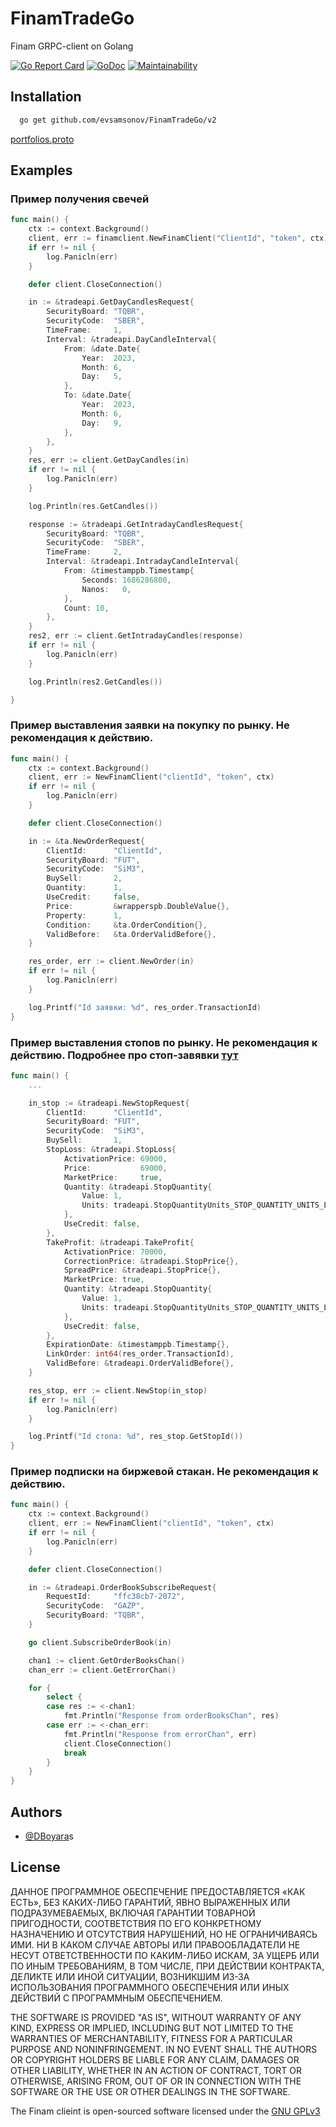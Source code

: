 # FinamTradeGo

Finam GRPC-client on Golang

[![Go Report Card](https://goreportcard.com/badge/github.com/DBoyara/FinamTradeGo)](https://goreportcard.com/report/github.com/DBoyara/FinamTradeGo) [![GoDoc](https://godoc.org/github.com/DBoyara/FinamTradeGo?status.svg)](https://pkg.go.dev/github.com/DBoyara/FinamTradeGo)
[![Maintainability](https://api.codeclimate.com/v1/badges/d11095947b38e5085c8f/maintainability)](https://codeclimate.com/github/DBoyara/FinamTradeApiGo/maintainability)



## Installation


```bash
  go get github.com/evsamsonov/FinamTradeGo/v2 
```



[portfolios.proto](..%2Ftrade-api-docs%2Fcontracts%2Fproto%2Ftradeapi%2Fv1%2Fportfolios.proto)

## Examples

### Пример получения свечей
```go
func main() {
	ctx := context.Background()
	client, err := finamclient.NewFinamClient("ClientId", "token", ctx)
	if err != nil {
		log.Panicln(err)
	}

	defer client.CloseConnection()

	in := &tradeapi.GetDayCandlesRequest{
		SecurityBoard: "TQBR",
		SecurityCode:  "SBER",
		TimeFrame:     1,
		Interval: &tradeapi.DayCandleInterval{
			From: &date.Date{
				Year:  2023,
				Month: 6,
				Day:   5,
			},
			To: &date.Date{
				Year:  2023,
				Month: 6,
				Day:   9,
			},
		},
	}
	res, err := client.GetDayCandles(in)
	if err != nil {
		log.Panicln(err)
	}

	log.Println(res.GetCandles())

	response := &tradeapi.GetIntradayCandlesRequest{
		SecurityBoard: "TQBR",
		SecurityCode:  "SBER",
		TimeFrame:     2,
		Interval: &tradeapi.IntradayCandleInterval{
			From: &timestamppb.Timestamp{
				Seconds: 1686286800,
				Nanos:   0,
			},
			Count: 10,
		},
	}
	res2, err := client.GetIntradayCandles(response)
	if err != nil {
		log.Panicln(err)
	}

	log.Println(res2.GetCandles())

}
```

### Пример выставления заявки на покупку по рынку. Не рекомендация к действию.
```go
func main() {
	ctx := context.Background()
	client, err := NewFinamClient("clientId", "token", ctx)
	if err != nil {
		log.Panicln(err)
	}

	defer client.CloseConnection()

	in := &ta.NewOrderRequest{
		ClientId:      "ClientId",
		SecurityBoard: "FUT",
		SecurityCode:  "SiM3",
		BuySell:       2,
		Quantity:      1,
		UseCredit:     false,
		Price:         &wrapperspb.DoubleValue{},
		Property:      1,
		Condition:     &ta.OrderCondition{},
		ValidBefore:   &ta.OrderValidBefore{},
	}

	res_order, err := client.NewOrder(in)
	if err != nil {
		log.Panicln(err)
	}

	log.Printf("Id заявки: %d", res_order.TransactionId)
}
```

### Пример выставления стопов по рынку. Не рекомендация к действию. Подробнее про стоп-завявки [тут](https://finamweb.github.io/trade-api-docs/usage#%D1%81%D1%82%D0%BE%D0%BF-%D0%B7%D0%B0%D1%8F%D0%B2%D0%BA%D0%B8)
```go
func main() {
	...

	in_stop := &tradeapi.NewStopRequest{
		ClientId:      "ClientId",
		SecurityBoard: "FUT",
		SecurityCode:  "SiM3",
		BuySell:       1,
		StopLoss: &tradeapi.StopLoss{
			ActivationPrice: 69000,
			Price:           69000,
			MarketPrice:     true,
			Quantity: &tradeapi.StopQuantity{
				Value: 1,
				Units: tradeapi.StopQuantityUnits_STOP_QUANTITY_UNITS_LOTS,
			},
			UseCredit: false,
		},
		TakeProfit: &tradeapi.TakeProfit{
			ActivationPrice: 70000,
			CorrectionPrice: &tradeapi.StopPrice{},
			SpreadPrice: &tradeapi.StopPrice{},
			MarketPrice: true,
			Quantity: &tradeapi.StopQuantity{
				Value: 1,
				Units: tradeapi.StopQuantityUnits_STOP_QUANTITY_UNITS_LOTS,
			},
			UseCredit: false,
		},
		ExpirationDate: &timestamppb.Timestamp{},
		LinkOrder: int64(res_order.TransactionId),
		ValidBefore: &tradeapi.OrderValidBefore{},
	}

	res_stop, err := client.NewStop(in_stop)
	if err != nil {
		log.Panicln(err)
	}

	log.Printf("Id стопа: %d", res_stop.GetStopId())
}
```

### Пример подписки на биржевой стакан. Не рекомендация к действию.
```go
func main() {
	ctx := context.Background()
	client, err := NewFinamClient("clientId", "token", ctx)
	if err != nil {
		log.Panicln(err)
	}

	defer client.CloseConnection()

	in := &tradeapi.OrderBookSubscribeRequest{
		RequestId:     "ffc38cb7-2072",
		SecurityCode:  "GAZP",
		SecurityBoard: "TQBR",
	}

	go client.SubscribeOrderBook(in)

	chan1 := client.GetOrderBooksChan()
	chan_err := client.GetErrorChan()

	for {
		select {
		case res := <-chan1:
			fmt.Println("Response from orderBooksChan", res)
		case err := <-chan_err:
			fmt.Println("Response from errorChan", err)
			client.CloseConnection()
			break
		}
	}
}
```

## Authors

- [@DBoyara](https://www.github.com/DBoyara)s


## License

ДАННОЕ ПРОГРАММНОЕ ОБЕСПЕЧЕНИЕ ПРЕДОСТАВЛЯЕТСЯ «КАК ЕСТЬ», БЕЗ КАКИХ-ЛИБО ГАРАНТИЙ, ЯВНО ВЫРАЖЕННЫХ ИЛИ ПОДРАЗУМЕВАЕМЫХ, ВКЛЮЧАЯ ГАРАНТИИ ТОВАРНОЙ ПРИГОДНОСТИ, СООТВЕТСТВИЯ ПО ЕГО КОНКРЕТНОМУ НАЗНАЧЕНИЮ И ОТСУТСТВИЯ НАРУШЕНИЙ, НО НЕ ОГРАНИЧИВАЯСЬ ИМИ. НИ В КАКОМ СЛУЧАЕ АВТОРЫ ИЛИ ПРАВООБЛАДАТЕЛИ НЕ НЕСУТ ОТВЕТСТВЕННОСТИ ПО КАКИМ-ЛИБО ИСКАМ, ЗА УЩЕРБ ИЛИ ПО ИНЫМ ТРЕБОВАНИЯМ, В ТОМ ЧИСЛЕ, ПРИ ДЕЙСТВИИ КОНТРАКТА, ДЕЛИКТЕ ИЛИ ИНОЙ СИТУАЦИИ, ВОЗНИКШИМ ИЗ-ЗА ИСПОЛЬЗОВАНИЯ ПРОГРАММНОГО ОБЕСПЕЧЕНИЯ ИЛИ ИНЫХ ДЕЙСТВИЙ С ПРОГРАММНЫМ ОБЕСПЕЧЕНИЕМ.

THE SOFTWARE IS PROVIDED "AS IS", WITHOUT WARRANTY OF ANY KIND, EXPRESS OR IMPLIED, INCLUDING BUT NOT LIMITED TO THE WARRANTIES OF MERCHANTABILITY, FITNESS FOR A PARTICULAR PURPOSE AND NONINFRINGEMENT. IN NO EVENT SHALL THE AUTHORS OR COPYRIGHT HOLDERS BE LIABLE FOR ANY CLAIM, DAMAGES OR OTHER LIABILITY, WHETHER IN AN ACTION OF CONTRACT, TORT OR OTHERWISE, ARISING FROM, OUT OF OR IN CONNECTION WITH THE SOFTWARE OR THE USE OR OTHER DEALINGS IN THE SOFTWARE.

The Finam clieint is open-sourced software licensed under the [GNU GPLv3](https://choosealicense.com/licenses/gpl-3.0/)
